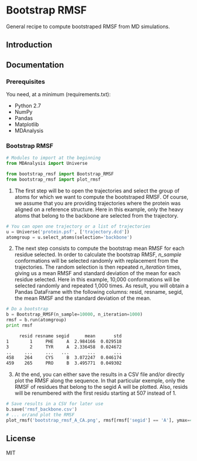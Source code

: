 # Bootstrap RMSF
General recipe to compute bootstraped RMSF from MD simulations.

## Introduction

## Documentation

### Prerequisites

You need, at a minimum (requirements.txt):

* Python 2.7
* NumPy
* Pandas
* Matplotlib
* MDAnalysis

### Bootstrap RMSF

```python
# Modules to import at the beginning
from MDAnalysis import Universe

from bootstrap_rmsf import Bootstrap_RMSF
from bootstrap_rmsf import plot_rmsf
```

1. The first step will be to open the trajectories and select the group of atoms for which we want to compute the bootstraped RMSF. Of course, we assume that you are providing trajectories where the protein was aligned on a reference structure. Here in this example, only the heavy atoms that belong to the backbone are selected from the trajectory.

```python
# You can open one trajectory or a list of trajectories
u = Universe('protein.psf', ['trajectory.dcd'])
atomgroup = u.select_atoms(selection='backbone')
```

2. The next step consists to compute the bootstrap mean RMSF for each residue selected. In order to calculate the bootstrap RMSF, *n_sample* conformations will be selected randomly with replacement from the trajectories. The random selection is then repeated *n_iteration* times, giving us a mean RMSF and standard deviation of the mean for each residue selected. Here in this example, 10,000 conformations will be selected randomly and repeated 1,000 times. As result, you will obtain a Pandas DataFrame with the following columns: resid, resname, segid, the mean RMSF and the standard deviation of the mean.

```python
# Do a bootstrap
b = Bootstrap_RMSF(n_sample=10000, n_iteration=1000)
rmsf = b.run(atomgroup)
print rmsf
```

```bash
     resid resname segid      mean       std
1        1     PHE     A  2.984166  0.029518
3        2     TYR     A  2.336458  0.024672
..     ...     ...   ...       ...       ...
458    264     CYS     B  3.072247  0.046174
459    265     PRO     B  3.495771  0.049302
```

3. At the end, you can either save the results in a CSV file and/or directly plot the RMSF along the sequence. In that particular exemple, only the RMSF of residues that belong to the segid A will be plotted. Also, resids will be renumbered with the first residu starting at 507 instead of 1.

```python
# Save results in a CSV for later use
b.save('rmsf_backbone.csv')
# ... or/and plot the RMSF
plot_rmsf('bootstrap_rmsf_A_CA.png', rmsf[rmsf['segid'] == 'A'], ymax=4, start_resid=507)
```

## License
MIT
